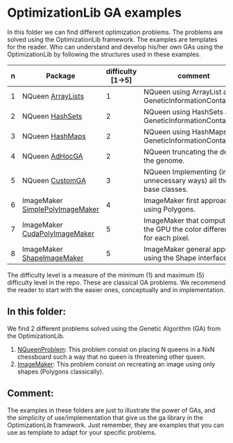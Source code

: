 # OptimizationLib GA examples
In this folder we can find different optimization problems. The problems are solved using the OptimizationLib framework. 
The examples are templates for the reader. Who can understand and develop his/her own GAs using the 
OptimizationLib by following the structures used in these examples. 

| n | Package                                                                                                                                                                  | difficulty [1&rarr;5] | comment                                                                  |
|---|--------------------------------------------------------------------------------------------------------------------------------------------------------------------------|-----------------------|--------------------------------------------------------------------------|
| 1 | NQueen [ArrayLists](https://github.com/SergioOyaga/GeneticAlgorithmExamples/tree/master/src/main/java/org/soyaga/examples/NQueenProblem/SimpleGAs/ArrayLists)            | 1                     | NQueen using ArrayList as GeneticInformationContainers.                  |
| 2 | NQueen [HashSets](https://github.com/SergioOyaga/GeneticAlgorithmExamples/tree/master/src/main/java/org/soyaga/examples/NQueenProblem/SimpleGAs/HashSets)                | 2                     | NQueen using HashSets as GeneticInformationContainers.                   |
| 3 | NQueen [HashMaps](https://github.com/SergioOyaga/GeneticAlgorithmExamples/tree/master/src/main/java/org/soyaga/examples/NQueenProblem/SimpleGAs/HashMaps)                | 2                     | NQueen using HashMaps as GeneticInformationContainers.                   |
| 4 | NQueen [AdHocGA](https://github.com/SergioOyaga/GeneticAlgorithmExamples/tree/master/src/main/java/org/soyaga/examples/NQueenProblem/AdHocGA)                            | 2                     | NQueen truncating the dept of the genome.                                |
| 5 | NQueen [CustomGA](https://github.com/SergioOyaga/GeneticAlgorithmExamples/tree/master/src/main/java/org/soyaga/examples/NQueenProblem/CustomGA)                          | 3                     | NQueen Implementing (in unnecessary ways) all the GA base classes.       |
| 6 | ImageMaker [SimplePolyImageMaker](https://github.com/SergioOyaga/GeneticAlgorithmExamples/tree/master/src/main/java/org/soyaga/examples/ImageMaker/SimplePolyImageMaker) | 4                     | ImageMaker first approach, using Polygons.                               |
| 7 | ImageMaker [CudaPolyImageMaker](https://github.com/SergioOyaga/GeneticAlgorithmExamples/tree/master/src/main/java/org/soyaga/examples/ImageMaker/CudaPolyImageMaker)     | 5                     | ImageMaker that computes in the GPU the color difference for each pixel. |
| 8 | ImageMaker [ShapeImageMaker](https://github.com/SergioOyaga/GeneticAlgorithmExamples/tree/master/src/main/java/org/soyaga/examples/ImageMaker/ShapeImageMaker)           | 5                     | ImageMaker general approach using the Shape interface.                   |

The difficulty level is a measure of the minimum (1) and maximum (5) difficulty level in the repo. These are classical GA 
problems. We recommend the reader to start with the easier ones, conceptually and in implementation.

## In this folder:
We find 2 different problems solved using the Genetic Algorithm (GA) from the OptimizationLib.
1. [NQueenProblem](https://github.com/SergioOyaga/GeneticAlgorithmExamples/tree/master/src/main/java/org/soyaga/examples/NQueenProblem):
This problem consist on placing N queens in a NxN chessboard such a way that no queen is threatening other queen.
2. [ImageMaker](https://github.com/SergioOyaga/GeneticAlgorithmExamples/tree/master/src/main/java/org/soyaga/examples/ImageMaker):
This problem consist on recreating an image using only shapes (Polygons classically). 


## Comment:
The examples in these folders are just to illustrate the power of GAs, and the simplicity of use/implementation
that give us the ga library in the OptimizationLib framework. Just remember, they are examples that you can 
use as template to adapt for your specific problems. 